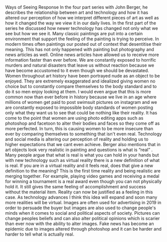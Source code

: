 Ways of Seeing Response 
In the four part series with John Berger, he describes the relationship between art and technology and how it has altered our perception of how we interpret different pieces of art as well as how it changed the way we view it in our daily lives. In the first part of the 
series he discussed how newer technology has changed not only what we see but how we see it. Many classic paintings are put into a certain
environment that support the feeling of the painting is trying to perceive. In modern times often paintings our posted out of context that 
desentitise their meaning. This has not only happened with painting but photography and news articles as well. Online news articles have
allowed us to receive more information faster than ever before. We are constantly exposed to horrific murders and natural disasters that
leave us without reaction because we have become accustomed to it  even though we should be devastated. Women throughout art history have
been portrayed nude as an object to be enjoyed. They are extremely exaggerated and idealized giving women no choice but to constantly
compare themselves to the body standard and to do it so men enjoy looking at them. I would even argue that this is more common now than
ever before in history because we live in an age where millions of women get paid to post swimsuit pictures on instagram and we are
constantly exposed to impossible body standards of women posting only what they want us to see that could be nothing like their reality. 
It has come  to the point that women are using photo editing apps such as photoshop and facetoon to alter their bodies and faces so they
come off as more perfected. In turn, this is causing women to be more insecure than ever by comparing themselves to something that isn't
even real. Technology and social media is altering our perception of reality and holding us to higher expectations that we cant even
achieve. Berger also mentions that in art objects look very realistic in painting and questions is what is “real” . Many people argue
that what is real is what you can hold in your hands but with new technology such as virtual reality there is a new definition of what
is real. If you are in a virtual reality and it feels real, does that give a new definition to the meaning? This is the first time 
reality and being realistic are merging together. For example, playing video games and receiving a medal for winning a tournament
is a real award even though you can not physically hold it. It still gives the same feeling of accomplishment and success without
the material item. Reality can now be justified as a feeling in this case. As technology advances I think this idea will expand
and soon many more realities will be virtual. Images are often used for advertising in 2019 in order to persuade  the buyer but
images are also used to change people's minds when it comes to social and political aspects of society. Pictures can change peoples 
beliefs and can also alter political opinions which is scarier than ever now with the ability to alter images. Fake news has become
an epidemic due to images altered through photoshop and it can be harder and harder to tell what is actually real. 
